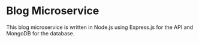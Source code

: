 # Blog Microservice

This blog microservice is written in Node.js using Express.js for the API and MongoDB for the database. 
